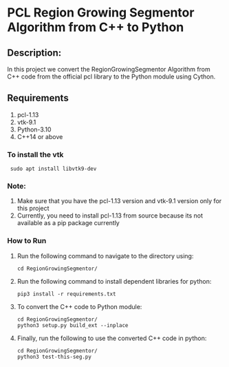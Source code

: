 
# PCL Region Growing Segmentor Algorithm from C++ to Python


## Description:
In this project we convert the RegionGrowingSegmentor Algorithm from C++ code from the official pcl library
to the Python module using Cython.


## Requirements
1. pcl-1.13
2. vtk-9.1
3. Python-3.10
4. C++14 or above

### To install the vtk
   ```shell
    sudo apt install libvtk9-dev
  ```

### Note: 
1. Make sure that you have the pcl-1.13 version and vtk-9.1 version only for this project
2. Currently, you need to install pcl-1.13 from source because its not available as a pip package currently

### How to Run

1. Run the following command to navigate to the directory using:

   ```shell
   cd RegionGrowingSegmentor/
   ```
2. Run the following command to install dependent libraries for python:

   ```shell
   pip3 install -r requirements.txt
   ```

3. To convert the C++ code to Python module:
   ```shell
   cd RegionGrowingSegmentor/
   python3 setup.py build_ext --inplace
   ```
4. Finally, run the following to use the converted C++ code in python:
   ```shell
   cd RegionGrowingSegmentor/
   python3 test-this-seg.py
   ```
